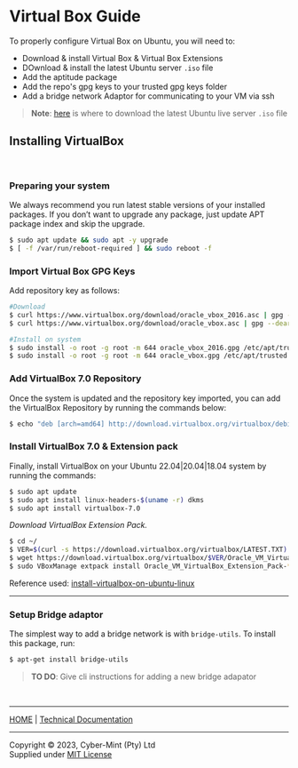 # Virtual Box Guide

To properly configure Virtual Box on Ubuntu, you will need to:
- Download & install Virtual Box & Virtual Box Extensions
- DOwnload & install the latest Ubuntu server `.iso` file
- Add the aptitude package
- Add the repo's gpg keys to your trusted gpg keys folder
- Add a bridge network Adaptor for communicating to your VM via ssh

> **Note**: [here](https://ubuntu.com/download/server) is where to download the latest Ubuntu live server `.iso` file


## Installing VirtualBox

<br>

### Preparing your system

We always recommend you run latest stable versions of your installed packages. If you don’t want to upgrade any package,
just update APT package index and skip the upgrade.

```bash
$ sudo apt update && sudo apt -y upgrade
$ [ -f /var/run/reboot-required ] && sudo reboot -f
```

### Import Virtual Box GPG Keys

Add repository key as follows:

```bash
#Download
$ curl https://www.virtualbox.org/download/oracle_vbox_2016.asc | gpg --dearmor > oracle_vbox_2016.gpg
$ curl https://www.virtualbox.org/download/oracle_vbox.asc | gpg --dearmor > oracle_vbox.gpg

#Install on system
$ sudo install -o root -g root -m 644 oracle_vbox_2016.gpg /etc/apt/trusted.gpg.d/
$ sudo install -o root -g root -m 644 oracle_vbox.gpg /etc/apt/trusted.gpg.d/
```

### Add VirtualBox 7.0 Repository

Once the system is updated and the repository key imported, you can add the VirtualBox Repository by running the commands
below:

```bash
$ echo "deb [arch=amd64] http://download.virtualbox.org/virtualbox/debian $(lsb_release -sc) contrib" | sudo tee /etc/apt/sources.list.d/virtualbox.list
```

### Install VirtualBox 7.0 & Extension pack

Finally, install VirtualBox on your Ubuntu 22.04|20.04|18.04 system by running the commands:

```bash
$ sudo apt update
$ sudo apt install linux-headers-$(uname -r) dkms
$ sudo apt install virtualbox-7.0
```

_Download VirtualBox Extension Pack._

```bash
$ cd ~/
$ VER=$(curl -s https://download.virtualbox.org/virtualbox/LATEST.TXT)
$ wget https://download.virtualbox.org/virtualbox/$VER/Oracle_VM_VirtualBox_Extension_Pack-$VER.vbox-extpack
$ sudo VBoxManage extpack install Oracle_VM_VirtualBox_Extension_Pack-*.vbox-extpack
```

Reference used: [install-virtualbox-on-ubuntu-linux](https://computingforgeeks.com/install-virtualbox-on-ubuntu-linux/)

---

### Setup Bridge adaptor

The simplest way to add a bridge network is with `bridge-utils`. To install this package, run:

```bash
$ apt-get install bridge-utils
```

<!-- You can then use the network-manager applet to add a bridge adaptor
```bash
$ nm-applet
```
![Run Applet](Run%20nm%20applet.png)

In the applet, then:
- Create a new wired connection (Ethernet), and name it `DVDK`
- Add the following information to the connection:
<br>
![Edit DVDK](DVDK%20connection.png) -->
> **TO DO**: Give cli instructions for adding a new bridge adapator

<br>

---
[HOME](../README.md) | [Technical Documentation](./README.md)

---
Copyright &copy; 2023, Cyber-Mint (Pty) Ltd<br>
Supplied under [MIT License](./LICENSE)